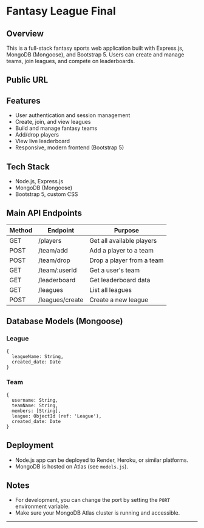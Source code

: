 
# Fantasy League Final 

## Overview
This is a full-stack fantasy sports web application built with Express.js, MongoDB (Mongoose), and Bootstrap 5. Users can create and manage teams, join leagues, and compete on leaderboards.

## Public URL


## Features
- User authentication and session management
- Create, join, and view leagues
- Build and manage fantasy teams
- Add/drop players
- View live leaderboard
- Responsive, modern frontend (Bootstrap 5)

## Tech Stack
- Node.js, Express.js
- MongoDB (Mongoose)
- Bootstrap 5, custom CSS



## Main API Endpoints
| Method | Endpoint         | Purpose                                  |
|--------|------------------|------------------------------------------|
| GET    | /players         | Get all available players                |
| POST   | /team/add        | Add a player to a team                   |
| POST   | /team/drop       | Drop a player from a team                |
| GET    | /team/:userId    | Get a user's team                        |
| GET    | /leaderboard     | Get leaderboard data                     |
| GET    | /leagues         | List all leagues                         |
| POST   | /leagues/create  | Create a new league                      |

## Database Models (Mongoose)
### League
```
{
  leagueName: String,
  created_date: Date
}
```
### Team
```
{
  username: String,
  teamName: String,
  members: [String],
  league: ObjectId (ref: 'League'),
  created_date: Date
}
```

## Deployment
- Node.js app can be deployed to Render, Heroku, or similar platforms.
- MongoDB is hosted on Atlas (see `models.js`).

## Notes
- For development, you can change the port by setting the `PORT` environment variable.
- Make sure your MongoDB Atlas cluster is running and accessible.

---

